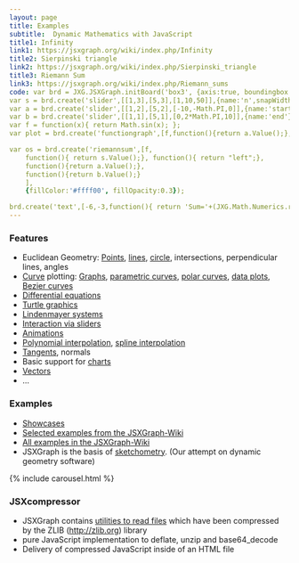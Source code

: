 ```yaml
---
layout: page
title: Examples
subtitle:  Dynamic Mathematics with JavaScript
title1: Infinity
link1: https://jsxgraph.org/wiki/index.php/Infinity
title2: Sierpinski triangle
link2: https://jsxgraph.org/wiki/index.php/Sierpinski_triangle
title3: Riemann Sum
link3: https://jsxgraph.org/wiki/index.php/Riemann_sums
code: var brd = JXG.JSXGraph.initBoard('box3', {axis:true, boundingbox: [-8, 4, 8, -4]});
var s = brd.create('slider',[[1,3],[5,3],[1,10,50]],{name:'n',snapWidth:1});
var a = brd.create('slider',[[1,2],[5,2],[-10,-Math.PI,0]],{name:'start'});
var b = brd.create('slider',[[1,1],[5,1],[0,2*Math.PI,10]],{name:'end'});
var f = function(x){ return Math.sin(x); };
var plot = brd.create('functiongraph',[f,function(){return a.Value();}, function(){return b.Value();}]);

var os = brd.create('riemannsum',[f,
    function(){ return s.Value();}, function(){ return "left";},
    function(){return a.Value();},
    function(){return b.Value();}
    ],
    {fillColor:'#ffff00', fillOpacity:0.3});

brd.create('text',[-6,-3,function(){ return 'Sum='+(JXG.Math.Numerics.riemannsum(f,s.Value(),"left",a.Value(),b.Value())).toFixed(4); }]);
---
```


### Features

* Euclidean Geometry:
    [Points](/wiki/index.php/Point), [lines](/wiki/index.php/Line), [circle](/wiki/index.php/Circle), intersections, perpendicular lines, angles
* [Curve](/wiki/index.php/Curve) plotting: [Graphs](/wiki/index.php/Simple_function_plotter),     [parametric curves](/wiki/index.php/Lissajous_curves), [polar curves](/wiki/index.php/Archimedean_spiral), [data plots](/wiki/index.php/Data_plot_of_live_data_via_AJAX), [Bezier curves](/wiki/index.php/Bezier_curves)
* [Differential equations](/wiki/index.php/Lotka-Volterra_equations)
* [Turtle graphics](/wiki/index.php/Category:Turtle_Graphics)
* [Lindenmayer systems](/wiki/index.php/L-systems)
* [Interaction via sliders](/wiki/index.php/Lissajous_curves)
* [Animations](/wiki/index.php/Animation_II)
* [Polynomial interpolation](/wiki/index.php/Lagrange_interpolation), [spline interpolation](/wiki/index.php/Cubic_spline_interpolation)
* [Tangents](/wiki/index.php/Mean_Value_Theorem), normals
* Basic support for [charts](/wiki/index.php/Category:Charts)
* [Vectors](/wiki/index.php/Matrix_multiplication)
* ...

### Examples

* <a href="/showcase">Showcases</a>
* <a href="/wiki/index.php/Showcases">Selected examples from the JSXGraph-Wiki</a>
* <a href="/wiki/index.php/Category:Examples">All examples in the JSXGraph-Wiki</a>
* JSXGraph is the basis of [sketchometry](//sketchometry.org). (Our attempt on dynamic geometry software)

{% include carousel.html %}

### JSXcompressor
* JSXGraph contains [utilities to read files](jsxcompressor/index.html) which have been compressed by the ZLIB (http://zlib.org) library
* pure JavaScript implementation to deflate, unzip and base64_decode
* Delivery of compressed JavaScript inside of an HTML file
